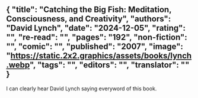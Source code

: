 {
 "title": "Catching the Big Fish: Meditation, Consciousness, and Creativity",
 "authors": "David Lynch",
 "date": "2024-12-05",
 "rating": "",
 "re-read": "",
 "pages": "192",
 "non-fiction": "",
 "comic": "",
 "published": "2007",
 "image": "https://static.2x2.graphics/assets/books/lynch.webp",
 "tags": "",
 "editors": "",
 "translator": ""
}
---

I can clearly hear David Lynch saying everyword of this book.
